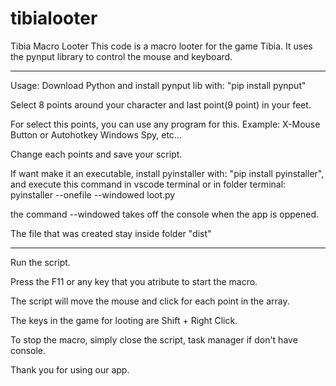 # tibialooter

Tibia Macro Looter This code is a macro looter for the game Tibia. It uses the pynput library to control the mouse and keyboard.

------------------------------------------------------------------------------

Usage: Download Python and install pynput lib with: "pip install pynput"

Select 8 points around your character and last point(9 point) in your feet.

For select this points, you can use any program for this. Example: X-Mouse Button or Autohotkey Windows Spy, etc...

Change each points and save your script.

If want make it an executable, install pyinstaller with: "pip install pyinstaller", and execute this command in vscode terminal or in folder terminal: pyinstaller --onefile --windowed loot.py

the command --windowed takes off the console when the app is oppened.

The file that was created stay inside folder "dist"

------------------------------------------------------------------------------

Run the script.

Press the F11 or any key that you atribute to start the macro.

The script will move the mouse and click for each point in the array.

The keys in the game for looting are Shift + Right Click.

To stop the macro, simply close the script, task manager if don't have console.

Thank you for using our app.
